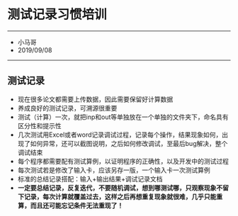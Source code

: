 # 测试记录习惯培训
---
* 小马哥
* 2019/09/08
---

## 测试记录
* 现在很多论文都需要上传数据，因此需要保留好计算数据
* 养成良好的测试记录，可溯源很重要
* 测试（计算）一次，就把inp和out等单独放在一个单独的文件夹下，命名具有区分性和提示性
* 几次测试用Excel或者word记录调试过程，记录每个操作，结果现象如何，出现了如何异常，还可以截图说明，之后如何修改调试，至最后bug解决，整个调试结束
* 每个程序都需要配有测试算例，以证明程序的正确性，以及开发中的测试过程
* 每次测试若是修改了输入卡，应该另存一版，一个输入卡一次测试算例
* 标准的总结记录搭配：输入+输出结果+调试记录文档
* **一定要总结记录，反复迭代，不要随机调试，想到哪测试哪，只观察现象不留下记录，每次计算就覆盖过去，这样之后再想重复现象就很难，几乎只能重算，而且还可能忘记条件无法重现了！**